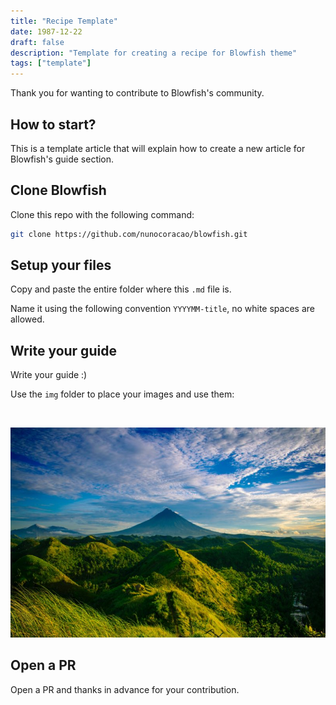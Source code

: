 ```yaml
---
title: "Recipe Template"
date: 1987-12-22
draft: false
description: "Template for creating a recipe for Blowfish theme"
tags: ["template"]
---
```


Thank you for wanting to contribute to Blowfish's community.

## How to start?
This is a template article that will explain how to create a new article for Blowfish's guide section.

## Clone Blowfish
Clone this repo with the following command:

```bash
git clone https://github.com/nunocoracao/blowfish.git
```

## Setup your files
Copy and paste the entire folder where this `.md` file is.

Name it using the following convention `YYYYMM-title`, no white spaces are allowed.

## Write your guide
Write your guide :)

Use the `img` folder to place your images and use them:

![]()

![Example](img/example.jpg "Image caption")

## Open a PR
Open a PR and thanks in advance for your contribution.